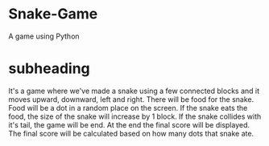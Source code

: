 # Snake-Game
A game using Python

# subheading
It's a game where we've made a snake using a few connected blocks and it moves upward, downward, left and right.
There will be food for the snake. Food will be a dot in a random place on the screen.
If the snake eats the food, the size of the snake will increase by 1 block.
If the snake collides with it's tail, the game will be end.
At the end the final score will be displayed.
The final score will be calculated based on how many dots that snake ate.
